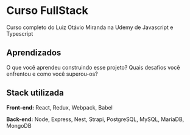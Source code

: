 # Curso FullStack

Curso completo do Luiz Otávio Miranda na Udemy de Javascript e Typescript

## Aprendizados

O que você aprendeu construindo esse projeto? Quais desafios você enfrentou e como você superou-os?

## Stack utilizada

**Front-end:** React, Redux, Webpack, Babel

**Back-end:** Node, Express, Nest, Strapi, PostgreSQL, MySQL, MariaDB, MongoDB
